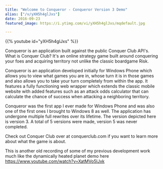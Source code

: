 ```yaml
---
title: "Welcome to Conqueror - Conqueror Version 3 Demo"
alias: ["/v/yXH5h4glJxs"]
date: 2016-09-23
featured_image: https://i.ytimg.com/vi/yXH5h4glJxs/mqdefault.jpg

---
```


{{% youtube id="yXH5h4glJxs" %}}

Conqueror is an application built against the public Conquer Club API's. What is Conquer Club? It's an online strategy game built around conquering your foes and acquiring territory not unlike the classic boardgame Risk.

Conqueror is an application developed initially for Windows Phone which allows you to view what games you are in, whose turn it is in those games and also allows you to take your turn completely from within the app. It features a fully functioning web wrapper which extends the classic mobile website with added features such as an attack odds calculator that can calculate the chance of success when attacking a neighboring territory.

Conqueror was the first app I ever made for Windows Phone and was also one of the first ones I brought to Windows 8 as well. The application has undergone multiple full rewrites over its lifetime. The version depicted here is version 3. A total of 5 versions were made, version 5 was never completed.

Check out Conquer Club over at conquerclub.com if you want to learn more about what the game is about.

This is another old recording of some of my previous development work much like the dynamically heated planet demo here https://www.youtube.com/watch?v=XatMVo5lJxk